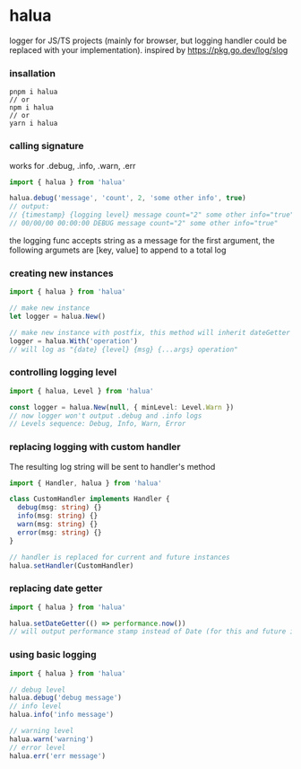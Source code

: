 # halua
logger for JS/TS projects (mainly for browser, but logging handler could be replaced with your implementation). inspired by https://pkg.go.dev/log/slog

### insallation
```
pnpm i halua
// or 
npm i halua
// or
yarn i halua
```

### calling signature
works for .debug, .info, .warn, .err
```typescript
import { halua } from 'halua'

halua.debug('message', 'count', 2, 'some other info', true)
// output:
// {timestamp} {logging level} message count="2" some other info="true"
// 00/00/00 00:00:00 DEBUG message count="2" some other info="true"
```
the logging func accepts string as a message for the first argument, the following argumets are [key, value] to append 
to a total log 

### creating new instances
```typescript
import { halua } from 'halua'

// make new instance
let logger = halua.New()

// make new instance with postfix, this method will inherit dateGetter and handler 
logger = halua.With('operation')
// will log as "{date} {level} {msg} {...args} operation"
```

### controlling logging level
```typescript
import { halua, Level } from 'halua'

const logger = halua.New(null, { minLevel: Level.Warn })
// now logger won't output .debug and .info logs
// Levels sequence: Debug, Info, Warn, Error
```

### replacing logging with custom handler
The resulting log string will be sent to handler's method
```typescript
import { Handler, halua } from 'halua'

class CustomHandler implements Handler {
  debug(msg: string) {}
  info(msg: string) {}
  warn(msg: string) {}
  error(msg: string) {}
}

// handler is replaced for current and future instances 
halua.setHandler(CustomHandler)
```

### replacing date getter
```typescript
import { halua } from 'halua'

halua.setDateGetter(() => performance.now())
// will output performance stamp instead of Date (for this and future instances)
```

### using basic logging
```typescript
import { halua } from 'halua'

// debug level 
halua.debug('debug message')
// info level 
halua.info('info message')

// warning level
halua.warn('warning')
// error level
halua.err('err message')
```

